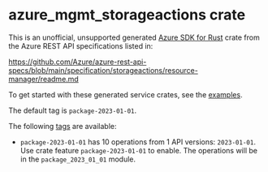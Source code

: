 # azure_mgmt_storageactions crate

This is an unofficial, unsupported generated [Azure SDK for Rust](https://github.com/Azure/azure-sdk-for-rust/tree/legacy) crate from the Azure REST API specifications listed in:

https://github.com/Azure/azure-rest-api-specs/blob/main/specification/storageactions/resource-manager/readme.md

To get started with these generated service crates, see the [examples](https://github.com/Azure/azure-sdk-for-rust/blob/legacy/services/README.md#examples).

The default tag is `package-2023-01-01`.

The following [tags](https://github.com/Azure/azure-sdk-for-rust/blob/legacy/services/tags.md) are available:

- `package-2023-01-01` has 10 operations from 1 API versions: `2023-01-01`. Use crate feature `package-2023-01-01` to enable. The operations will be in the `package_2023_01_01` module.